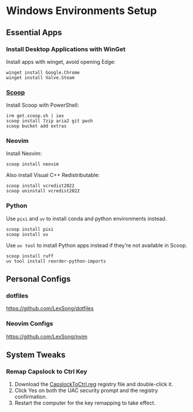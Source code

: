 # Windows Environments Setup

## Essential Apps

### Install Desktop Applications with WinGet

Install apps with winget, avoid opening Edge:

    winget install Google.Chrome
    winget install Valve.Steam

### [Scoop](https://scoop.sh/)

Install Scoop with PowerShell:

    irm get.scoop.sh | iex
    scoop install 7zip aria2 git pwsh
    scoop bucket add extras

### Neovim

Install Neovim:

    scoop install neovim

Also install Visual C++ Redistributable:

    scoop install vcredist2022
    scoop uninstall vcredist2022

### Python

Use `pixi` and `uv` to install conda and python environments instead.

    scoop install pixi
    scoop install uv

Use `uv tool` to install Python apps instead if they're not available in Scoop.

    scoop install ruff
    uv tool install reorder-python-imports

## Personal Configs

### dotfiles

https://github.com/LexSong/dotfiles

### Neovim Configs

https://github.com/LexSong/nvim

## System Tweaks

### Remap Capslock to Ctrl Key

1.  Download the [CapslockToCtrl.reg](https://raw.githubusercontent.com/LexSong/windows-setup/master/CapslockToCtrl.reg) registry file and double-click it.
2.  Click Yes on both the UAC security prompt and the registry confirmation.
3.  Restart the computer for the key remapping to take effect.
